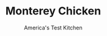 ---
layout: ../../layouts/MarkdownPostLayout.astro
title: Monterey Chicken
author: America's Test Kitchen
pubDate: 2023-03-15
description: "Grilled chicken. Smoky bacon. Melted cheese. Honey mustard. Sounds delicious, but how do you combine them in a grill recipe that doesn’t go up in smoke?"
image_url: https://res.cloudinary.com/hksqkdlah/image/upload/ar_1:1,c_fill,dpr_2.0,f_auto,fl_lossy.progressive.strip_profile,g_faces:auto,q_auto:low,w_344/10729_sfs-montereychicken-69
tags: ["Main Courses","Mexican","Chicken","Cheese","Grilling & Barbecue","Cookbook Collection"]
calories: 2447
protein: 60
carbohydrates: 22
fats: 
fiber: 1
ingredients: ["1/2 cup, Dijon mustard","1/4 cup, honey",", Salt and pepper","4 (6- to 8-ounce), boneless, skinless chicken breasts, trimmed","4 slices, bacon, cut into 1/2-inch pieces","6 ounces pepper Jack, cheese, shredded (1 1/2 cups)","4 1/2-inch-thick slices, red onion",", Lime wedge"]
serves: 4
time: "1½ hours"
instructions: ["Whisk mustard, honey, 1 teaspoon salt, and ½ teaspoon pepper together in bowl. Reserve ¼ cup honey-mustard mixture for basting chicken. Transfer remaining honey-mustard mixture to 1-gallon zipper-lock bag.","Working with 1 breast at a time, starting on thick side, cut chicken in half horizontally, stopping ½ inch from edge so halves remain attached. Open up breast like book, creating single flat piece. Place chicken in bag with honey-mustard mixture, toss to coat, and refrigerate for at least 30 minutes or up to 1 hour.","Meanwhile, cook bacon in 10-inch skillet over medium heat until crisp, 5 to 7 minutes. Using slotted spoon, transfer bacon to paper towel–lined plate. Reserve bacon fat. Once cool, toss bacon with pepper Jack.","FOR A CHARCOAL GRILL: Open bottom vent completely. Light large chimney starter filled with charcoal briquettes (6 quarts). When top coals are partially covered with ash, pour two-thirds evenly over half of grill, then pour remaining coals over other half of grill. Set cooking grate in place, cover, and open lid vent completely. Heat grill until hot, about 5 minutes.","FOR A GAS GRILL: Turn all burners to high, cover, and heat grill until hot, about 15 minutes. Leave primary burner on high and turn other burner(s) to medium. (Adjust primary burner as needed to maintain grill temperature of 350 to 400 degrees.)","Clean and oil cooking grate. Push toothpick horizontally through each onion slice to keep rings intact while grilling. Brush onion slices lightly with reserved bacon fat and place on cooler side of grill. Place chicken on hotter side of grill, cover, and cook until lightly charred, about 5 minutes. Flip onion slices and chicken. Brush chicken with reserved honey-mustard mixture, cover, and cook until lightly charred on second side, about 5 minutes.","Remove onion slices from grill and move chicken to cooler side of grill. Quickly remove toothpicks and separate onion rings. Divide onion rings evenly among chicken breasts. Divide bacon–pepper Jack mixture evenly over onion rings. Cover and cook until pepper Jack is melted and chicken registers 160 degrees, about 2 minutes. Transfer chicken to platter, tent loosely with aluminum foil, and let rest for 5 to 10 minutes. Serve with lime wedges (and pico de gallo, if desired)."]
nutrition: ["859 mg Potassium","695 mg Phosphorus","358 mg Calcium","1 mg Iron","89 mg Magnesium","881 mg Sodium","3 mg Zinc","30 g Fat","20 mg Niacin (B3)","10 g Monounsaturated","3 g Polyunsaturated","2 mg Vitamin C","201 mg Cholesterol","13 g Saturated","1 g Fiber","32 µg Folate (food)","19 g Sugars","3 µg Vitamin K","227 g Water","22 g Carbs","32 µg Folate equivalent (total)","60 g Protein","1 mg Vitamin E","1 mg Vitamin B6","102 µg Vitamin A","611 kcal Energy","17 g Sugars, added","2447 calories"]
notes: "We skewer the onion slices with a toothpick to keep them from falling apart on the grill. You won’t need an entire red onion for this recipe; you can use the remainder to make Pico de Gallo (see related content), which goes well served on top."
---